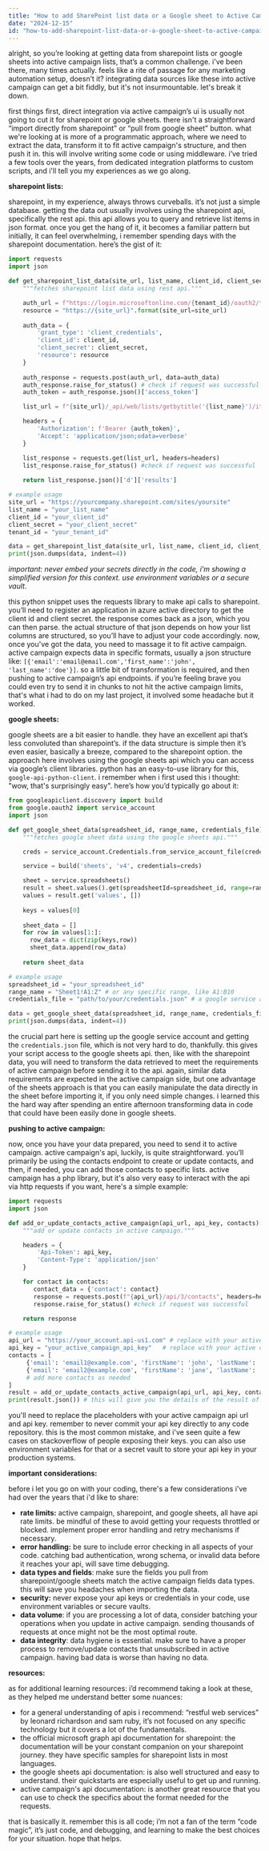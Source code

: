 ```yaml
---
title: "How to add SharePoint list data or a Google sheet to Active Campaign lists?"
date: "2024-12-15"
id: "how-to-add-sharepoint-list-data-or-a-google-sheet-to-active-campaign-lists"
---
```


alright, so you’re looking at getting data from sharepoint lists or google sheets into active campaign lists, that’s a common challenge. i've been there, many times actually. feels like a rite of passage for any marketing automation setup, doesn’t it? integrating data sources like these into active campaign can get a bit fiddly, but it's not insurmountable. let's break it down.

first things first, direct integration via active campaign’s ui is usually not going to cut it for sharepoint or google sheets. there isn't a straightforward “import directly from sharepoint” or “pull from google sheet” button. what we're looking at is more of a programmatic approach, where we need to extract the data, transform it to fit active campaign's structure, and then push it in. this will involve writing some code or using middleware. i’ve tried a few tools over the years, from dedicated integration platforms to custom scripts, and i'll tell you my experiences as we go along.

**sharepoint lists:**

sharepoint, in my experience, always throws curveballs. it’s not just a simple database. getting the data out usually involves using the sharepoint api, specifically the rest api. this api allows you to query and retrieve list items in json format. once you get the hang of it, it becomes a familiar pattern but initially, it can feel overwhelming, i remember spending days with the sharepoint documentation. here’s the gist of it:

```python
import requests
import json

def get_sharepoint_list_data(site_url, list_name, client_id, client_secret, tenant_id):
    """fetches sharepoint list data using rest api."""

    auth_url = f"https://login.microsoftonline.com/{tenant_id}/oauth2/token"
    resource = "https://{site_url}".format(site_url=site_url)
    
    auth_data = {
        'grant_type': 'client_credentials',
        'client_id': client_id,
        'client_secret': client_secret,
        'resource': resource
    }
    
    auth_response = requests.post(auth_url, data=auth_data)
    auth_response.raise_for_status() # check if request was successful
    auth_token = auth_response.json()['access_token']

    list_url = f"{site_url}/_api/web/lists/getbytitle('{list_name}')/items"

    headers = {
        'Authorization': f'Bearer {auth_token}',
        'Accept': 'application/json;odata=verbose'
    }

    list_response = requests.get(list_url, headers=headers)
    list_response.raise_for_status() #check if request was successful
    
    return list_response.json()['d']['results']

# example usage
site_url = "https://yourcompany.sharepoint.com/sites/yoursite"
list_name = "your_list_name"
client_id = "your_client_id"
client_secret = "your_client_secret"
tenant_id = "your_tenant_id"

data = get_sharepoint_list_data(site_url, list_name, client_id, client_secret, tenant_id)
print(json.dumps(data, indent=4))

```
*important: never embed your secrets directly in the code, i’m showing a simplified version for this context. use environment variables or a secure vault*.

this python snippet uses the requests library to make api calls to sharepoint. you’ll need to register an application in azure active directory to get the client id and client secret. the response comes back as a json, which you can then parse. the actual structure of that json depends on how your list columns are structured, so you’ll have to adjust your code accordingly. now, once you've got the data, you need to massage it to fit active campaign. active campaign expects data in specific formats, usually a json structure like: `[{'email':'email@email.com','first_name':'john', 'last_name':'doe'}]`. so a little bit of transformation is required, and then pushing to active campaign’s api endpoints. if you’re feeling brave you could even try to send it in chunks to not hit the active campaign limits, that's what i had to do on my last project, it involved some headache but it worked.

**google sheets:**

google sheets are a bit easier to handle. they have an excellent api that’s less convoluted than sharepoint’s. if the data structure is simple then it’s even easier, basically a breeze, compared to the sharepoint option. the approach here involves using the google sheets api which you can access via google’s client libraries. python has an easy-to-use library for this, `google-api-python-client`. i remember when i first used this i thought: "wow, that's surprisingly easy". here’s how you’d typically go about it:

```python
from googleapiclient.discovery import build
from google.oauth2 import service_account
import json

def get_google_sheet_data(spreadsheet_id, range_name, credentials_file):
    """fetches google sheet data using the google sheets api."""

    creds = service_account.Credentials.from_service_account_file(credentials_file)

    service = build('sheets', 'v4', credentials=creds)

    sheet = service.spreadsheets()
    result = sheet.values().get(spreadsheetId=spreadsheet_id, range=range_name).execute()
    values = result.get('values', [])
    
    keys = values[0]
    
    sheet_data = []
    for row in values[1:]:
      row_data = dict(zip(keys,row))
      sheet_data.append(row_data)
      
    return sheet_data

# example usage
spreadsheet_id = "your_spreadsheet_id"
range_name = "Sheet1!A1:Z" # or any specific range, like A1:B10
credentials_file = "path/to/your/credentials.json" # a google service account json file

data = get_google_sheet_data(spreadsheet_id, range_name, credentials_file)
print(json.dumps(data, indent=4))
```

the crucial part here is setting up the google service account and getting the `credentials.json` file, which is not very hard to do, thankfully. this gives your script access to the google sheets api. then, like with the sharepoint data, you will need to transform the data retrieved to meet the requirements of active campaign before sending it to the api. again, similar data requirements are expected in the active campaign side, but one advantage of the sheets approach is that you can easily manipulate the data directly in the sheet before importing it, if you only need simple changes. i learned this the hard way after spending an entire afternoon transforming data in code that could have been easily done in google sheets.

**pushing to active campaign:**

now, once you have your data prepared, you need to send it to active campaign. active campaign's api, luckily, is quite straightforward. you’ll primarily be using the contacts endpoint to create or update contacts, and then, if needed, you can add those contacts to specific lists. active campaign has a php library, but it's also very easy to interact with the api via http requests if you want, here's a simple example:

```python
import requests
import json

def add_or_update_contacts_active_campaign(api_url, api_key, contacts):
    """add or update contacts in active campaign."""

    headers = {
        'Api-Token': api_key,
        'Content-Type': 'application/json'
    }

    for contact in contacts:
       contact_data = {'contact': contact}
       response = requests.post(f"{api_url}/api/3/contacts", headers=headers, json=contact_data)
       response.raise_for_status() #check if request was successful

    return response

# example usage
api_url = "https://your_account.api-us1.com" # replace with your active campaign api url
api_key = "your_active_campaign_api_key"   # replace with your active campaign api key
contacts = [
     {'email': 'email1@example.com', 'firstName': 'john', 'lastName': 'doe'},
     {'email': 'email2@example.com', 'firstName': 'jane', 'lastName': 'smith'}
     # add more contacts as needed
]
result = add_or_update_contacts_active_campaign(api_url, api_key, contacts)
print(result.json()) # this will give you the details of the result of the request

```

you'll need to replace the placeholders with your active campaign api url and api key. remember to never commit your api key directly to any code repository. this is the most common mistake, and i've seen quite a few cases on stackoverflow of people exposing their keys. you can also use environment variables for that or a secret vault to store your api key in your production systems.

**important considerations:**

before i let you go on with your coding, there's a few considerations i've had over the years that i'd like to share:

*   **rate limits:** active campaign, sharepoint, and google sheets, all have api rate limits. be mindful of these to avoid getting your requests throttled or blocked. implement proper error handling and retry mechanisms if necessary.
*   **error handling:** be sure to include error checking in all aspects of your code. catching bad authentication, wrong schema, or invalid data before it reaches your api, will save time debugging.
*   **data types and fields**: make sure the fields you pull from sharepoint/google sheets match the active campaign fields data types. this will save you headaches when importing the data.
*   **security:** never expose your api keys or credentials in your code, use environment variables or secure vaults.
*   **data volume**: if you are processing a lot of data, consider batching your operations when you update in active campaign. sending thousands of requests at once might not be the most optimal route.
*   **data integrity**: data hygiene is essential. make sure to have a proper process to remove/update contacts that unsubscribed in active campaign. having bad data is worse than having no data.

**resources:**

as for additional learning resources: i’d recommend taking a look at these, as they helped me understand better some nuances:

*   for a general understanding of apis i recommend: “restful web services” by leonard richardson and sam ruby, it’s not focused on any specific technology but it covers a lot of the fundamentals.
*   the official microsoft graph api documentation for sharepoint: the documentation will be your constant companion on your sharepoint journey. they have specific samples for sharepoint lists in most languages.
*   the google sheets api documentation: is also well structured and easy to understand. their quickstarts are especially useful to get up and running.
*   active campaign's api documentation: is another great resource that you can use to check the specifics about the format needed for the requests.

that is basically it. remember this is all code; i’m not a fan of the term “code magic”, it’s just code, and debugging, and learning to make the best choices for your situation. hope that helps.
